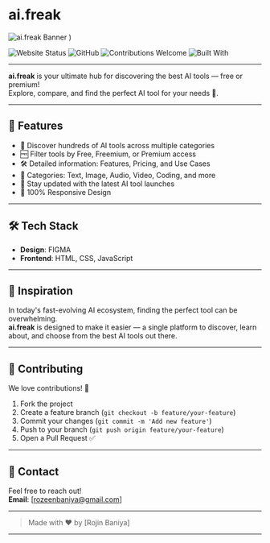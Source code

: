 # ai.freak

![ai.freak Banner](![https://github.com/Rozeen-Baniya/ai.freak/blob/5098a787d37fdc951236c0738e165f13ab717e86/banner.png])
)

![Website Status](https://img.shields.io/website?url=https%3A%2F%2Fyourwebsite.com&label=Live&style=flat-square&color=brightgreen)
![GitHub](https://img.shields.io/github/license/yourusername/ai.freak?style=flat-square)
![Contributions Welcome](https://img.shields.io/badge/contributions-welcome-brightgreen.svg?style=flat-square)
![Built With](https://img.shields.io/badge/Built%20with-%E2%9D%A4%EF%B8%8F-ff69b4?style=flat-square)

---

**ai.freak** is your ultimate hub for discovering the best AI tools — free or premium!  
Explore, compare, and find the perfect AI tool for your needs 🚀.

---

## 🌟 Features

- 🔎 Discover hundreds of AI tools across multiple categories
- 🆓 Filter tools by Free, Freemium, or Premium access
- 🛠️ Detailed information: Features, Pricing, and Use Cases
- 🧩 Categories: Text, Image, Audio, Video, Coding, and more
- 🔔 Stay updated with the latest AI tool launches
- 📱 100% Responsive Design

---


## 🛠️ Tech Stack
- **Design**: FIGMA
- **Frontend**: HTML, CSS, JavaScript 
---


## 🧠 Inspiration

In today's fast-evolving AI ecosystem, finding the perfect tool can be overwhelming.  
**ai.freak** is designed to make it easier — a single platform to discover, learn about, and choose from the best AI tools out there.

---

## 🤝 Contributing

We love contributions! 🚀

1. Fork the project
2. Create a feature branch (`git checkout -b feature/your-feature`)
3. Commit your changes (`git commit -m 'Add new feature'`)
4. Push to your branch (`git push origin feature/your-feature`)
5. Open a Pull Request ✅

---


## 📧 Contact

Feel free to reach out!  
**Email**: [rozeenbaniya@gmail.com]

---

> Made with ❤️ by [Rojin Baniya]

---



